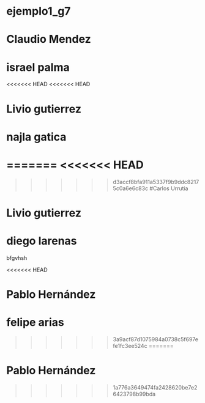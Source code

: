 # ejemplo1_g7
# Claudio Mendez

# israel palma
<<<<<<< HEAD
<<<<<<< HEAD
# Livio gutierrez





# najla gatica


=======
<<<<<<< HEAD
=======
>>>>>>> d3accf8bfa911a5337f9b9ddc82175c0a6e6c83c
#Carlos Urrutia
# Livio gutierrez
# diego larenas


 bfgvhsh





<<<<<<< HEAD
# Pablo Hernández









# felipe arias
>>>>>>> 3a9acf87d1075984a0738c5f697efe1fc3ee524c
=======
# Pablo Hernández
>>>>>>> 1a776a3649474fa2428620be7e26423798b99bda
